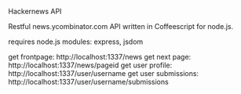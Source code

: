 Hackernews API

Restful news.ycombinator.com API written in Coffeescript for node.js.

requires node.js modules: express, jsdom

get frontpage: http://localhost:1337/news
get next page: http://localhost:1337/news/pageid
get user profile: http://localhost:1337/user/username
get user submissions: http://localhost:1337/user/username/submissions